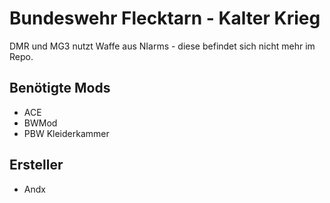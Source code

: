 # Bundeswehr Flecktarn - Kalter Krieg

DMR und MG3 nutzt Waffe aus NIarms - diese befindet sich nicht mehr im Repo.

## Benötigte Mods

- ACE
- BWMod
- PBW Kleiderkammer

## Ersteller

- Andx
